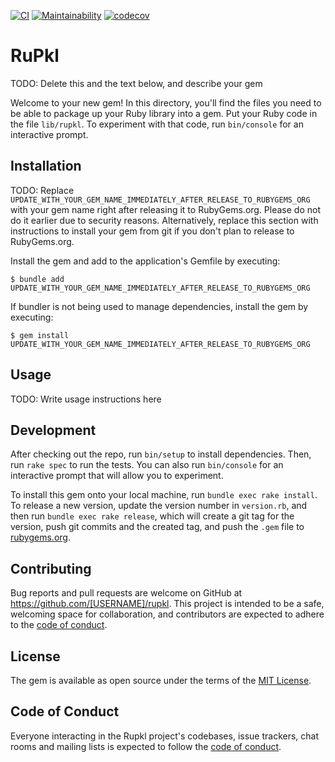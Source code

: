 [![CI](https://github.com/taichi-ishitani/rupkl/actions/workflows/ci.yml/badge.svg)](https://github.com/taichi-ishitani/rupkl/actions/workflows/ci.yml)
[![Maintainability](https://api.codeclimate.com/v1/badges/ee9795f03af99994d139/maintainability)](https://codeclimate.com/github/taichi-ishitani/rupkl/maintainability)
[![codecov](https://codecov.io/github/taichi-ishitani/rupkl/graph/badge.svg?token=CrcaXQ9FjI)](https://codecov.io/github/taichi-ishitani/rupkl)

# RuPkl



TODO: Delete this and the text below, and describe your gem

Welcome to your new gem! In this directory, you'll find the files you need to be able to package up your Ruby library into a gem. Put your Ruby code in the file `lib/rupkl`. To experiment with that code, run `bin/console` for an interactive prompt.

## Installation

TODO: Replace `UPDATE_WITH_YOUR_GEM_NAME_IMMEDIATELY_AFTER_RELEASE_TO_RUBYGEMS_ORG` with your gem name right after releasing it to RubyGems.org. Please do not do it earlier due to security reasons. Alternatively, replace this section with instructions to install your gem from git if you don't plan to release to RubyGems.org.

Install the gem and add to the application's Gemfile by executing:

    $ bundle add UPDATE_WITH_YOUR_GEM_NAME_IMMEDIATELY_AFTER_RELEASE_TO_RUBYGEMS_ORG

If bundler is not being used to manage dependencies, install the gem by executing:

    $ gem install UPDATE_WITH_YOUR_GEM_NAME_IMMEDIATELY_AFTER_RELEASE_TO_RUBYGEMS_ORG

## Usage

TODO: Write usage instructions here

## Development

After checking out the repo, run `bin/setup` to install dependencies. Then, run `rake spec` to run the tests. You can also run `bin/console` for an interactive prompt that will allow you to experiment.

To install this gem onto your local machine, run `bundle exec rake install`. To release a new version, update the version number in `version.rb`, and then run `bundle exec rake release`, which will create a git tag for the version, push git commits and the created tag, and push the `.gem` file to [rubygems.org](https://rubygems.org).

## Contributing

Bug reports and pull requests are welcome on GitHub at https://github.com/[USERNAME]/rupkl. This project is intended to be a safe, welcoming space for collaboration, and contributors are expected to adhere to the [code of conduct](https://github.com/[USERNAME]/rupkl/blob/master/CODE_OF_CONDUCT.md).

## License

The gem is available as open source under the terms of the [MIT License](https://opensource.org/licenses/MIT).

## Code of Conduct

Everyone interacting in the Rupkl project's codebases, issue trackers, chat rooms and mailing lists is expected to follow the [code of conduct](https://github.com/[USERNAME]/rupkl/blob/master/CODE_OF_CONDUCT.md).
